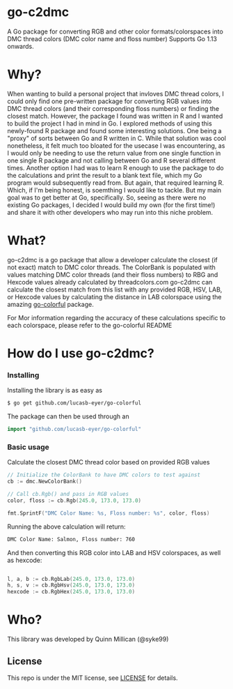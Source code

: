 # go-c2dmc
A Go package for converting RGB and other color formats/colorspaces into DMC thread colors (DMC color name and floss number) Supports Go 1.13 onwards.

Why?
====
When wanting to build a personal project that invloves DMC thread colors, I could only find one pre-written package for converting RGB values into DMC thread colors (and their corresponding floss numbers) or finding the closest match. However, the package I found was written in R and I wanted to build the project I had in mind in Go. I explored methods of using this newly-found R package and found some interesting solutions. One being a "proxy" of sorts between Go and R written in C. While that solution was cool nonetheless, it felt much too bloated for the usecase I was encountering, as I would only be needing to use the return value from one single function in one single R package and not calling between Go and R several different times. Another option I had was to learn R enough to use the package to do the calculations and print the result to a blank text file, which my Go program would subsequently read from. But again, that required learning R. Which, if I'm being honest, is soemthing I would like to tackle. But my main goal was to get better at Go, specifically. So, seeing as there were no existing Go packages, I decided I would build my own (for the first time!) and share it with other developers who may run into this niche problem.

What?
=====
go-c2dmc is a go package that allow a developer calculate the closest (if not exact) match to DMC color threads. The ColorBank is populated with values matching DMC color threads (and their floss numbers) to RBG and Hexcode values already calculated by threadcolors.com go-c2dmc can calculate the closest match from this list with any provided RGB, HSV, LAB, or Hexcode values by calculating the distance in LAB colorspace using the amazing [go-colorful](https://github.com/lucasb-eyer/go-colorful/) package.


For Mor information regarding the accuracy of these calculations specific to each colorspace, please refer to the go-colorful README



How do I use go-c2dmc?
====

### Installing
Installing the library is as easy as

```bash
$ go get github.com/lucasb-eyer/go-colorful
```

The package can then be used through an

```go
import "github.com/lucasb-eyer/go-colorful"
```

### Basic usage

Calculate the closest DMC thread color based on provided RGB values

```go
// Initialize the ColorBank to have DMC colors to test against
cb := dmc.NewColorBank()

// Call cb.Rgb() and pass in RGB values
color, floss := cb.Rgb(245.0, 173.0, 173.0)

fmt.SprintF("DMC Color Name: %s, Floss number: %s", color, floss)
```

Running the above calculation will return:


```bash
DMC Color Name: Salmon, Floss number: 760
```

And then converting this RGB color into LAB and HSV colorspaces, as well as hexcode:

```go

l, a, b := cb.RgbLab(245.0, 173.0, 173.0)
h, s, v := cb.RgbHsv(245.0, 173.0, 173.0)
hexcode := cb.RgbHex(245.0, 173.0, 173.0)
```

Who?
====

This library was developed by Quinn Millican (@syke99)


## License

This repo is under the MIT license, see [LICENSE](LICENSE) for details.
